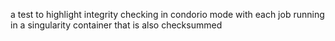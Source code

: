 a test to highlight integrity checking in condorio mode with each job running in a singularity container that is also checksummed